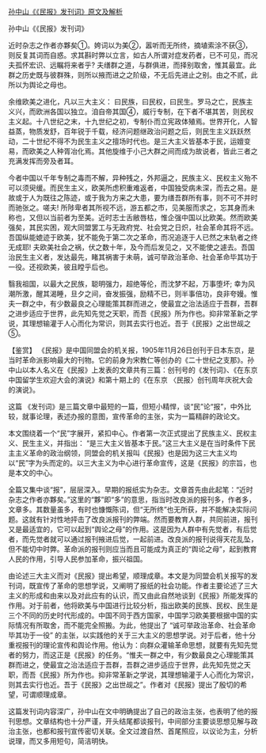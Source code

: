 [孙中山《《民报》发刊词》原文及解析](https://www.vrrw.net/wx/10394.html)

孙中山《《民报》发刊词》

近时杂志之作者亦夥矣①。姱词以为美②，嚣听而无所终，摘埴索涂不获③，则反复其词而自惑。求其斟时弊以立言，如古人所谓对症发药者，已不可见，而况夫孤怀宏识、远瞩将来者乎? 夫缮群之道，与群俱进，而择别取舍，惟其最宜。此群之历史既与彼群殊，则所以掖而进之之阶级，不无后先进止之别。由之不贰，此所以为舆论之母也。

余维欧美之进化，凡以三大主义： 曰民族，曰民权，曰民生。罗马之亡，民族主义兴，而欧洲各国以独立。洎自帝其国④，威行专制，在下者不堪其苦，则民权主义起。十八世纪之末，十九世纪之初，专制仆而立宪政体殖焉。世界开化，人智益蒸，物质发舒，百年锐于千载，经济问题继政治问题之后，则民生主义跃跃然动，二十世纪不得不为民生主义之擅场时代也。是三大主义皆基本于民，运嬗变易，而欧美之人种胥冶化焉。其他旋维于小己大群之间而成为故说者，皆此三者之充满发挥而旁及者耳。

今者中国以千年专制之毒而不解，异种残之，外邦逼之，民族主义、民权主义殆不可以须臾缓。而民生主义，欧美所虑积重难返者，中国独受病未深，而去之易。是故或于人为既往之陈迹，或于我为方来之大患，要为缮吾群所有事，则不可不并时而驰张之。嗟夫! 所陟卑者其所视不远，游五都之市，见美服而求之，忘其身而未称也，又但以当前者为至美。近时志士舌敝唇枯，惟企强中国以比欧美。然而欧美强矣，其民实困，观大同盟罢工与无政府党、社会党之日炽，社会革命其将不远。吾国纵能媲迹于欧美，犹不能免于第二次之革命，而况追逐于人已然之末轨者之终无成耶! 夫欧美社会之祸，伏之数十年，及今而后发见之，又不能使之遽去。吾国治民生主义者，发达最先，睹其祸害于未萌，诚可举政治革命、社会革命毕其功于一役。还视欧美，彼且瞠乎后也。

翳我祖国，以最大之民族，聪明强力，超绝等伦，而沈梦不起，万事堕坏; 幸为风潮所激，醒其渴睡，旦夕之间，奋发振强，励精不已，则半事倍功，良非夸嫚。惟夫一群之中，有少数最良之心理能策其群而进之，使最宜之治法适应于吾群，吾群之进步适应于世界，此先知先觉之天职，而吾《民报》所为作也。抑非常革新之学说，其理想输灌于人心而化为常识，则其去实行也近。吾于《民报》之出世觇之⑤。



【鉴赏】 《民报》是中国同盟会的机关报，1905年11月26日创刊于日本东京，是当时革命派影响最大的刊物。它的前身为宋教仁等创办的《二十世纪之支那》。孙中山以本人名义在《民报》上发表的文章共有三篇：创刊号的《发刊词》、《在东京中国留学生欢迎大会的演说》和第十期上的《在东京 〈民报〉创刊周年庆祝大会的演说》。

这篇 《发刊词》是三篇文章中最短的一篇，但短小精悍，谈“民”论“报”，中外比较，就事论理，表述办报的意图，宣传革命的主张，实为一篇精辟的政论文。

本文围绕着一个“民”字展开，紧扣中心。作者第一次正式提出了民族主义、民权主义、民生主义，并指出： “是三大主义皆基本于民。”这三大主义是在当时条件下民主主义革命的政治纲领，同盟会的机关报叫《民报》也是因为这三大主义均以“民”字为头而定的。以三大主义为中心进行革命宣传，这是《民报》的宗旨，也是本文的中心。

全篇又集中谈“报”，层层深入。早期的报纸实为杂志。文章首先由此起笔：“近时杂志之作者亦夥矣。”这里的“夥”即“多”的意思，指当时改良派的报刊多，作者多，文章多。其数量虽多，有时也慷慨陈词，但“无所终”也无所获，并不能解决实际问题。这就有针对性地抨击了改良派报刊的弊端。然而要教育人群，共同前进，报刊又是最适宜的，它可以起到“舆论之母”的作用。这是因为人群中有先觉者，有后觉者，而先觉者就可以通过报刊掖进后觉，一起前进。改良派的报刊说得天花乱坠，但不能切中时弊。革命派的报刊则应当而且可能成为真正的“舆论之母”，起到教育人民的作用，引导人民参加革命，振兴祖国。

由论述三大主义而对《民报》提出希望，顺理成章。本文是为同盟会机关报写的发刊词，既宣传了革命的思想学说，又阐明了报纸的社会功能。作者主要论述了三大主义的形成和由来以及对此应有的认识，而又由此自然地谈到《民报》所能发挥的作用。对于前者，他将欧美与中国进行比较分析，指出欧美的民族、民权、民生是三个不同的历史时代形成的。中国不同于西方国家，中国学习欧美要根据中国的实际情况有所取舍，而不能完全照搬。为此，他提出了 “诚可举政治革命、社会革命毕其功于一役” 的主张，以实践他的关于三大主义的思想学说。对于后者，他十分重视报刊的理论宣传和舆论作用。他认为：向群众灌输革命思想，就要有先知先觉者的努力，而这正是《民报》的任务。“惟夫一群之中，有少数最良之心理能策其群而进之，使最宜之治法适应于吾群，吾群之进步适应于世界，此先知先觉之天职，而吾《民报》所为作也。抑非常革新之学说，其理想输灌于人心而化为常识，则其去实行也近。吾于《民报》之出世觇之”。作者对《民报》提出了殷切的希望，可谓顺理成章。

这篇发刊词内容深广，孙中山在文中明确提出了自己的政治主张，也表明了他的报刊思想。文章结构也十分严谨，开头结尾都谈报刊，中间部分主要谈思想见解与政治主张，也都和报刊宣传密切关联。全文过渡自然、首尾照应，以议论为主，分析说理，而又多用短句，简洁明快。

